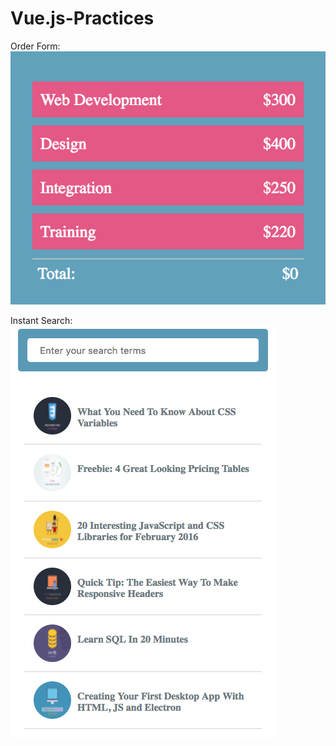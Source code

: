 # Vue.js-Practices
Order Form:<br>
![](./ScreenShots/Order-Form.png?raw=true "Optional Title")

Instant Search:<br>
![](./ScreenShots/Instant-Search.png?raw=true "Optional Title")
